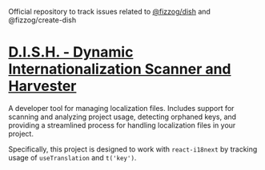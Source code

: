 Official repository to track issues related to [@fizzog/dish](https://www.npmjs.com/package/@fizzog/dish?activeTab=readme) and @fizzog/create-dish

# [D.I.S.H. - Dynamic Internationalization Scanner and Harvester](https://www.npmjs.com/package/@fizzog/dish?activeTab=readme)

A developer tool for managing localization files. Includes support for scanning and analyzing project usage, detecting orphaned keys, and providing a streamlined process for handling localization files in your project.

Specifically, this project is designed to work with `react-i18next` by tracking usage of `useTranslation` and `t('key')`.
